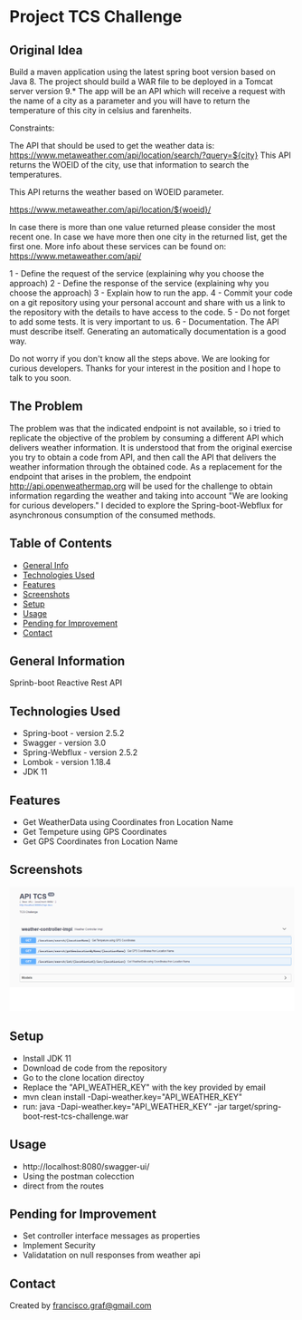 # Project TCS Challenge

## Original Idea

Build a maven application using the latest spring boot version based on Java 8.
The project should build a WAR file to be deployed in a Tomcat server version 9.*
The app will be an API which will receive a request with the name of a city as a parameter and you will have to return the temperature of this city in celsius and farenheits.

Constraints:

The API that should be used to get the weather data is: https://www.metaweather.com/api/location/search/?query=${city}
This API returns the WOEID of the city, use that information to search the temperatures.


This API returns the weather based on WOEID parameter.

https://www.metaweather.com/api/location/${woeid}/


In case there is more than one value returned please consider the most recent one.
In case we have more then one city in the returned list, get the first one.
More info about these services can be found on:
https://www.metaweather.com/api/

1 - Define the request of the service (explaining why you choose the approach)
2 - Define the response of the service (explaining why you choose the approach)
3 - Explain how to run the app.
4 - Commit your code on a git repository using your personal account and share with us a link to the repository with the details to have access to the code.
5 - Do not forget to add some tests. It is very important to us.
6 - Documentation. The API must describe itself. Generating an automatically documentation is a good way.

Do not worry if you don't know all the steps above.
We are looking for curious developers.
Thanks for your interest in the position and I hope to talk to you soon.

## The Problem

The problem was that the indicated endpoint is not available, so i tried to replicate the objective of the problem by consuming a different API which delivers weather information.
It is understood that from the original exercise you try to obtain a code from API, and then call the API that delivers the weather information through the obtained code. 
As a replacement for the endpoint that arises in the problem, the endpoint http://api.openweathermap.org will be used for the challenge to obtain information regarding the weather and taking into account "We are looking for curious developers."  I decided to explore the Spring-boot-Webflux for asynchronous consumption of the consumed methods.


## Table of Contents
* [General Info](#general-information)
* [Technologies Used](#technologies-used)
* [Features](#features)
* [Screenshots](#screenshots)
* [Setup](#setup)
* [Usage](#usage)
* [Pending for Improvement](#Pending-for-Improvement)
* [Contact](#contact)


## General Information
Sprinb-boot Reactive Rest API


## Technologies Used
- Spring-boot - version 2.5.2
- Swagger - version 3.0
- Spring-Webflux - version 2.5.2
- Lombok - version 1.18.4
- JDK 11

## Features
- Get WeatherData using Coordinates fron Location Name
- Get Tempeture using GPS Coordinates
- Get GPS Coordinates fron Location Name


## Screenshots
![Swagger screenshot](./img/swagger.png)

## Setup
- Install JDK 11
- Download de code from the repository
- Go to the clone location directoy
- Replace the "API_WEATHER_KEY" with the key provided by email
- mvn clean install -Dapi-weather.key="API_WEATHER_KEY"
- run: java -Dapi-weather.key="API_WEATHER_KEY" -jar target/spring-boot-rest-tcs-challenge.war

## Usage

- http://localhost:8080/swagger-ui/
- Using the postman colecction
- direct from the routes

## Pending for Improvement

- Set controller interface messages as properties
- Implement Security
- Validatation on null responses from weather api

## Contact
Created by francisco.graf@gmail.com
